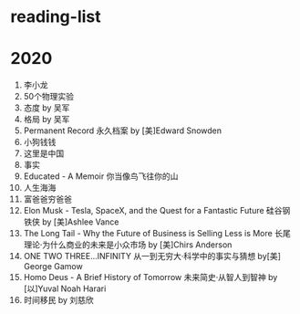 # reading-list

# 2020
1. 李小龙
1. 50个物理实验
1. 态度 by 吴军
1. 格局 by 吴军
1. Permanent Record 永久档案 by [美]Edward Snowden 
1. 小狗钱钱 
1. 这里是中国 
1. 事实 
1. Educated - A Memoir 你当像鸟飞往你的山
1. 人生海海 
1. 富爸爸穷爸爸
1. Elon Musk - Tesla, SpaceX, and the Quest for a Fantastic Future 硅谷钢铁侠 by [美]Ashlee Vance
1. The Long Tail - Why the Future of Business is Selling Less is More 长尾理论·为什么商业的未来是小众市场 by [美]Chirs Anderson
1. ONE TWO THREE...INFINITY 从一到无穷大·科学中的事实与猜想 by[美] George Gamow
1. Homo Deus - A Brief History of Tomorrow 未来简史·从智人到智神 by [以]Yuval Noah Harari
1. 时间移民 by 刘慈欣